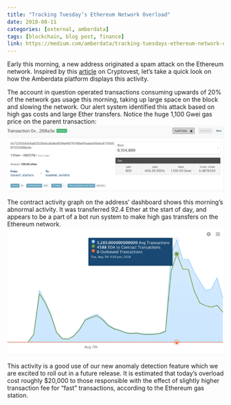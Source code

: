 ```yaml
---
title: "Tracking Tuesday’s Ethereum Network Overload"
date: 2018-08-11
categories: [external, amberdata]
tags: [blockchain, blog post, finance]
link: https://medium.com/amberdata/tracking-tuesdays-ethereum-network-overload-2d87c4ac1f93
---
```

Early this morning, a new address originated a spam attack on the Ethereum network. Inspired by this [article](https://cryptovest.com/news/ethereum-network-overloaded-again-strong-suspicions-of-spam/) on Cryptovest, let’s take a quick look on how the Amberdata platform displays this activity.

The account in question operated transactions consuming upwards of 20% of the network gas usage this morning, taking up large space on the block and slowing the network. Our alert system identified this attack based on high gas costs and large Ether transfers. Notice the huge 1,100 Gwei gas price on the parent transaction:
![](txn_ticket.png "https://amberdata.io/transactions/0x723020b54a82025b5cd5dbd509e6f879786b81bda5456dc87305597203268a3e?size=500")

The contract activity graph on the address’ dashboard shows this morning’s abnormal activity. It was transferred 92.4 Ether at the start of day, and appears to be a part of a bot run system to make high gas transfers on the Ethereum network.
![](contract_activity.png "The contract activity of the account in question. Beginning today, the address has had a peak of almost 5,300 transactions, each costing roughly 20% gas")

This activity is a good use of our new anomaly detection feature which we are excited to roll out in a future release. It is estimated that today’s overload cost roughly $20,000 to those responsible with the effect of slightly higher transaction fee for “fast” transactions, according to the Ethereum gas station.